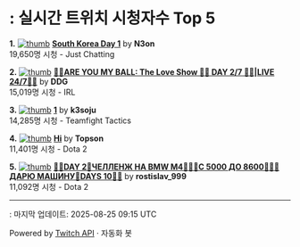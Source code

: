 # : 실시간 트위치 시청자수 Top 5

**1.** [![thumb](https://static-cdn.jtvnw.net/previews-ttv/live_user_n3on-320x180.jpg)](https://twitch.tv/N3on)
**[South Korea Day 1](https://twitch.tv/N3on)** by **N3on**<br>19,650명 시청  - Just Chatting

**2.** [![thumb](https://static-cdn.jtvnw.net/previews-ttv/live_user_ddg-320x180.jpg)](https://twitch.tv/DDG)
**[🏀💕ARE YOU MY BALL: The Love Show 🏀💕 DAY 2/7 🏀💕|LIVE 24/7🏀💕](https://twitch.tv/DDG)** by **DDG**<br>15,019명 시청  - IRL

**3.** [![thumb](https://static-cdn.jtvnw.net/previews-ttv/live_user_k3soju-320x180.jpg)](https://twitch.tv/k3soju)
**[1](https://twitch.tv/k3soju)** by **k3soju**<br>14,285명 시청  - Teamfight Tactics

**4.** [![thumb](https://static-cdn.jtvnw.net/previews-ttv/live_user_topson-320x180.jpg)](https://twitch.tv/Topson)
**[Hi](https://twitch.tv/Topson)** by **Topson**<br>11,401명 시청  - Dota 2

**5.** [![thumb](https://static-cdn.jtvnw.net/previews-ttv/live_user_rostislav_999-320x180.jpg)](https://twitch.tv/rostislav_999)
**[🙏🏿DAY 2💸ЧЕЛЛЕНЖ НА BMW М4💸🙏🏿С 5000 ДО 8600🙏🏿🎁ДАРЮ МАШИНУ🎁DAYS 10🙏🏿](https://twitch.tv/rostislav_999)** by **rostislav_999**<br>11,092명 시청  - Dota 2


---
: 마지막 업데이트: 2025-08-25 09:15 UTC

Powered by [Twitch API](https://dev.twitch.tv/docs/api/reference) · 자동화 봇
